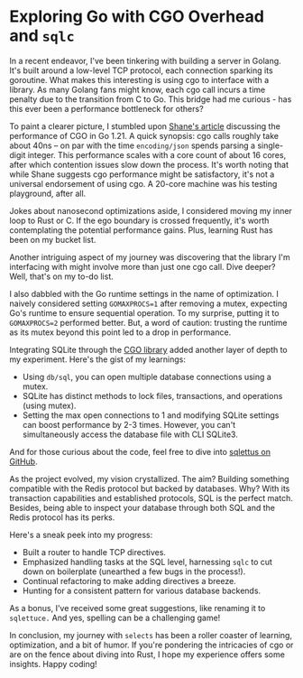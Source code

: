 # Exploring Go with CGO Overhead and `sqlc`

In a recent endeavor, I've been tinkering with building a server in Golang. It's
built around a low-level TCP protocol, each connection sparking its goroutine.
What makes this interesting is using cgo to interface with a library. As many
Golang fans might know, each cgo call incurs a time penalty due to the
transition from C to Go. This bridge had me curious - has this ever been a
performance bottleneck for others?

To paint a clearer picture, I stumbled upon
[Shane's article](https://shane.ai/posts/cgo-performance-in-go1.21/) discussing
the performance of CGO in Go 1.21. A quick synopsis: cgo calls roughly take
about 40ns – on par with the time `encoding/json` spends parsing a single-digit
integer. This performance scales with a core count of about 16 cores, after
which contention issues slow down the process. It's worth noting that while
Shane suggests cgo performance might be satisfactory, it's not a universal
endorsement of using cgo. A 20-core machine was his testing playground, after
all.

Jokes about nanosecond optimizations aside, I considered moving my inner loop to
Rust or C. If the ego boundary is crossed frequently, it's worth contemplating
the potential performance gains. Plus, learning Rust has been on my bucket list.

Another intriguing aspect of my journey was discovering that the library I'm
interfacing with might involve more than just one cgo call. Dive deeper? Well,
that's on my to-do list.

I also dabbled with the Go runtime settings in the name of optimization. I
naively considered setting `GOMAXPROCS=1` after removing a mutex, expecting Go's
runtime to ensure sequential operation. To my surprise, putting it to
`GOMAXPROCS=2` performed better. But, a word of caution: trusting the runtime as
its mutex beyond this point led to a drop in performance.

Integrating SQLite through the
[CGO library](https://github.com/mattn/go-sqlite3) added another layer of depth
to my experiment. Here's the gist of my learnings:

- Using `db/sql`, you can open multiple database connections using a mutex.
- SQLite has distinct methods to lock files, transactions, and operations (using
  mutex).
- Setting the max open connections to 1 and modifying SQLite settings can boost
  performance by 2-3 times. However, you can't simultaneously access the
  database file with CLI SQLite3.

And for those curious about the code, feel free to dive into
[sqlettus on GitHub](https://github.com/jtarchie/sqlettus).

As the project evolved, my vision crystallized. The aim? Building something
compatible with the Redis protocol but backed by databases. Why? With its
transaction capabilities and established protocols, SQL is the perfect match.
Besides, being able to inspect your database through both SQL and the Redis
protocol has its perks.

Here's a sneak peek into my progress:

- Built a router to handle TCP directives.
- Emphasized handling tasks at the SQL level, harnessing `sqlc` to cut down on
  boilerplate (unearthed a few bugs in the process!).
- Continual refactoring to make adding directives a breeze.
- Hunting for a consistent pattern for various database backends.

As a bonus, I've received some great suggestions, like renaming it to
`sqlettuce.` And yes, spelling can be a challenging game!

In conclusion, my journey with `selects` has been a roller coaster of learning,
optimization, and a bit of humor. If you're pondering the intricacies of cgo or
are on the fence about diving into Rust, I hope my experience offers some
insights. Happy coding!
